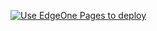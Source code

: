 [![Use EdgeOne Pages to deploy](https://cdnstatic.tencentcs.com/edgeone/pages/deploy.svg)](https://edgeone.ai/pages/new?repository-url=YOUR_REPO_URL)
